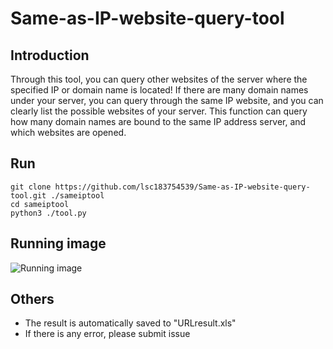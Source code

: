 # Same-as-IP-website-query-tool
## Introduction
Through this tool, you can query other websites of the server where the specified IP or domain name is located! If there are many domain names under your server, you can query through the same IP website, and you can clearly list the possible websites of your server. This function can query how many domain names are bound to the same IP address server, and which websites are opened. 
  
## Run
```shell
git clone https://github.com/lsc183754539/Same-as-IP-website-query-tool.git ./sameiptool
cd sameiptool
python3 ./tool.py
```
## Running image
![Running image](https://github.com/lsc183754539/Same-as-IP-website-query-tool/blob/master/running.jpg)

## Others
* The result is automatically saved to "URLresult.xls"
* If there is any error, please submit issue
